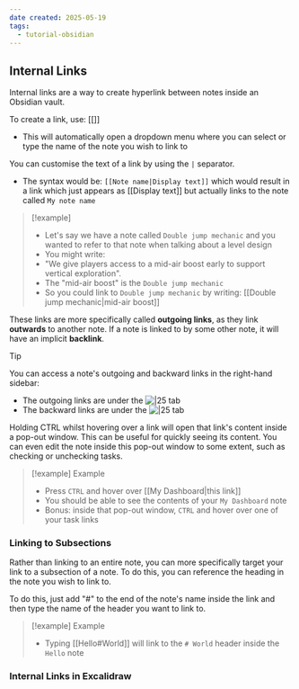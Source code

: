 ```yaml
---
date created: 2025-05-19
tags:
  - tutorial-obsidian
---
```


## Internal Links

Internal links are a way to create hyperlink between notes inside an Obsidian vault.

To create a link, use: \[\[]]
 - This will automatically open a dropdown menu where you can select or type the name of the note you wish to link to

You can customise the text of a link by using the `|` separator. 
 - The syntax would be: `[[Note name|Display text]]` which would result in a link which just appears as \[\[Display text]] but actually links to the note called `My note name`

 > [!example]
 >  - Let's say we have a note called `Double jump mechanic` and you wanted to refer to that note when talking about a level design
 >  - You might write: 
 > 	 - "We give players access to a mid-air boost early to support vertical exploration".
 > 	 - The "mid-air boost" is the `Double jump mechanic`
 > 	 - So you could link to `Double jump mechanic` by writing: \[\[Double jump mechanic|mid-air boost]]

These links are more specifically called **outgoing links**, as they link **outwards** to another note. If a note is linked to by some other note, it will have an implicit **backlink**. 

 > [!tip]
 > You can access a note's outgoing and backward links in the right-hand sidebar:
 >  - The outgoing links are under the ![|25](https://i.imgur.com/vxRVdfa.png) tab
 >  - The backward links are under the ![|25](https://i.imgur.com/wSD0rSm.png) tab

Holding CTRL whilst hovering over a link will open that link's content inside a pop-out window. This can be useful for quickly seeing its content. You can even edit the note inside this pop-out window to some extent, such as checking or unchecking tasks.

 > [!example] Example
 >  - Press `CTRL` and hover over [[My Dashboard|this link]]
 >  - You should be able to see the contents of your `My Dashboard` note
 >  - Bonus: inside that pop-out window, `CTRL` and hover over one of your task links

### Linking to Subsections

Rather than linking to an entire note, you can more specifically target your link to a subsection of a note. To do this, you can reference the heading in the note you wish to link to.

To do this, just add "#" to the end of the note's name inside the link and then type the name of the header you want to link to. 

 > [!example] Example
 >  - Typing \[\[Hello#World]] will link to the `# World` header inside the `Hello` note

### Internal Links in Excalidraw

